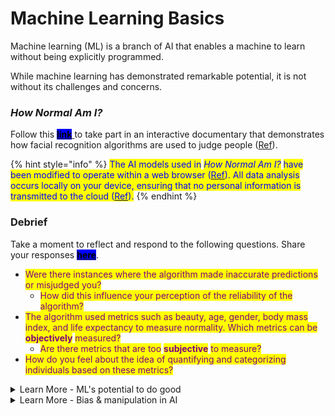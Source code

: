 # Machine Learning Basics

Machine learning (ML) is a branch of AI that enables a machine to learn without being explicitly programmed.

While machine learning has demonstrated remarkable potential, it is not without its challenges and concerns.

### _How Normal Am I?_

Follow this [<mark style="background-color:blue;">**link**</mark> ](https://www.hownormalami.eu/)to take part in an interactive documentary that demonstrates how facial recognition algorithms are used to judge people ([Ref](https://www.project-sherpa.eu/how-normal-am-i-nominated-for-best-eu-website-of-the-year/)). &#x20;

{% hint style="info" %}
<mark style="color:blue;">The AI models used in</mark> <mark style="color:blue;"></mark>_<mark style="color:blue;">How Normal Am I?</mark>_ <mark style="color:blue;"></mark><mark style="color:blue;">have been modified to operate within a web browser (</mark>[<mark style="color:blue;">Ref</mark>](https://starts.eu/article/detail/how-normal-am-i/)<mark style="color:blue;">). All data analysis occurs locally on your device, ensuring that no personal information is transmitted to the cloud (</mark>[<mark style="color:blue;">Ref</mark>](https://starts.eu/article/detail/how-normal-am-i/)<mark style="color:blue;">).</mark>
{% endhint %}

### Debrief

Take a moment to reflect and respond to the following questions. Share your responses [<mark style="background-color:blue;">**here**</mark>](https://jamboard.google.com/d/1hl8j9C71M-c26si500VDR7DIiD7zUTTF6JQb1cz\_iRQ/viewer?f=0).&#x20;

* <mark style="color:purple;">Were there instances where the algorithm made inaccurate predictions or misjudged you?</mark>
  * <mark style="color:purple;">How did this influence your perception of the reliability of the algorithm?</mark>
* <mark style="color:purple;">The algorithm used metrics such as beauty, age, gender, body mass index, and life expectancy to measure normality. Which metrics can be</mark> <mark style="color:purple;"></mark><mark style="color:purple;">**objectively**</mark> <mark style="color:purple;"></mark><mark style="color:purple;">measured?</mark>
  * <mark style="color:purple;">Are there metrics that are too</mark> <mark style="color:purple;"></mark><mark style="color:purple;">**subjective**</mark> <mark style="color:purple;"></mark><mark style="color:purple;">to measure?</mark>
* <mark style="color:purple;">How do you feel about the idea of quantifying and categorizing individuals based on these metrics?</mark>

<details>

<summary>Learn More - ML's potential to do good</summary>

ML involves the construction of mathematical models and algorithms that can analyze and interpret complex data, identify patterns, and make predictions or decisions based on the patterns discovered ([Ref](https://workshops.hackclub.com/teachable\_machine/)). Through iterative learning processes, machine learning algorithms can adapt and optimize their performance over time, enhancing their ability to handle new or unseen data ([Ref](https://workshops.hackclub.com/teachable\_machine/)).&#x20;

#### Machine Learning’s potential to do good &#x20;

Machine learning offers a wide range of benefits across various domains, such as: &#x20;

* **Data-driven insights**: Machine learning enables the analysis of complex data to extract valuable insights and patterns that may be difficult for humans to identify, leading to informed decision-making and improved outcomes.&#x20;
* **Automation and efficiency**: Machine learning automates repetitive tasks, reducing manual effort and increasing productivity. It streamlines processes, leading to improved efficiency and cost savings.&#x20;
* **Enhanced accuracy and precision**: Machine learning algorithms excel at tasks such as image and speech recognition, natural language processing, and predictive analytics, leading to higher accuracy and precision in various applications.&#x20;
* **Personalized experiences**: Machine learning enables personalized recommendations and experiences by understanding individual preferences, improving user satisfaction, and driving customer loyalty.&#x20;
* **Real-time fraud detection**: Machine learning algorithms can detect fraudulent activities by analyzing patterns and anomalies in transaction data, providing real-time fraud prevention and safeguarding financial systems.&#x20;
* **Advanced healthcare diagnostics**: Machine learning aids in early disease detection and diagnosis by analyzing medical records, imaging data, and genetic information, enabling timely intervention and improved patient outcomes.&#x20;
* **Autonomous systems**: Machine learning plays a crucial role in autonomous vehicles, enabling object recognition, behavior prediction, and real-time decision-making for enhanced safety and efficiency.&#x20;
* **Predictive maintenance**: Machine learning can analyze sensor data to predict equipment failures and maintenance needs, helping businesses proactively address issues and minimize downtime.&#x20;
* **Improved customer service**: Machine learning-powered chatbots and virtual assistants can understand natural language queries, provide instant and personalized assistance, and enhance customer service experiences.&#x20;
* **Scientific advancements**: Machine learning contributes to scientific research by enabling data analysis, pattern recognition, and simulations, accelerating discoveries and breakthroughs in various fields.&#x20;

</details>

<details>

<summary>Learn More - Bias &#x26; manipulation in AI </summary>

_How Normal Am I?_ was made by Tijmen Schep - an artist, technology critic, and privacy advocate - with the aim of provoking people to question the reliability of facial recognition systems and AI more broadly ([Ref](https://starts.eu/article/detail/how-normal-am-i/)). &#x20;

The documentary uses a facial recognition algorithm to judge a person’s beauty, age, gender, body mass index, life expectancy, and other factors ([Ref](https://www.tijmenschep.com/how-normal-am-i/)). Facial recognition algorithms heavily rely on the training data they receive, which consists of manually labeled photos. &#x20;

_“If you have a low score, it might just be because the judgment of these algorithms is so dependent on how they were trained” -_ Tijmen Schep ([Ref](https://www.techjuice.pk/this-eu-funded-ai-judges-your-face-and-tells-you-how-normal-you-are/)) &#x20;

**Bias** &#x20;

The algorithms in the documentary classify and rate individuals based on the labelling of their training samples. Due to the manual labeling of training samples by individuals, the algorithms rely on subjective standards, making them susceptible to bias. &#x20;

For example, the training for the beauty algorithm was done exclusively by Chinese students who assigned beauty scores based on the traits they personally deem are most attractive ([Ref](https://starts.eu/article/detail/how-normal-am-i/)). This subjective labelling process makes the beauty algorithm biased toward Chinese beauty standards ([Ref](https://starts.eu/article/detail/how-normal-am-i/)). &#x20;

Besides this obvious potential for bias, beauty cannot be based on objective norms as perceptions of it vary globally. Nevertheless, algorithms are being used to classify and compare people. Dating websites, for example, assign people beauty scores based on the photos they upload, and then match them with people who have the same beauty score ([Ref](https://www.tijmenschep.com/how-normal-am-i/)).  &#x20;

The unjust implications of algorithms are not limited to the enforcement of subjective beauty standards. If the training data used to develop image or facial recognition models is biased or lacks diversity, it can lead to inaccurate and unfair results, disproportionately impacting certain demographic groups. This can result in discriminatory practices in areas such as law enforcement, surveillance, and hiring processes, reinforcing existing social biases and inequities. &#x20;

**Manipulation** &#x20;

Facial recognition algorithms are not only susceptible to bias but also to manipulation. For example, the age algorithm in How Normal Am I? will falsely perceive an individual to be young if they shake their head ([Ref](https://starts.eu/article/detail/how-normal-am-i/)). Moreover, manipulating certain factors such as lighting can influence the beauty score, while raising eyebrows can result in a lower BMI score ([Ref](https://starts.eu/article/detail/how-normal-am-i/)).&#x20;

The potential for inaccurate predications has broader implications. Facial recognition algorithms have been known to exhibit high rates of false positives and false negatives, leading to wrongful identification and potential harm to innocent individuals. &#x20;

</details>
